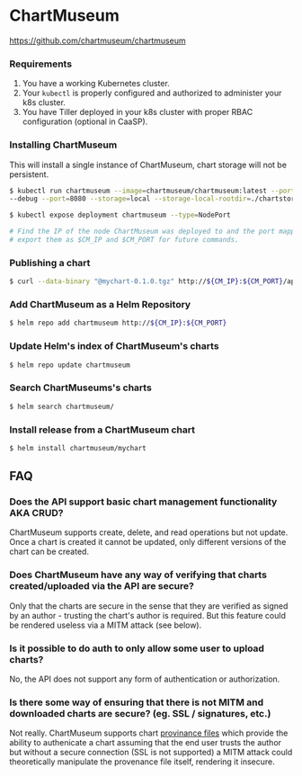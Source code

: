 # ChartMuseum

https://github.com/chartmuseum/chartmuseum

### Requirements

1. You have a working Kubernetes cluster.
2. Your `kubectl` is properly configured and authorized to administer your k8s cluster.
3. You have Tiller deployed in your k8s cluster with proper RBAC configuration (optional in CaaSP).

### Installing ChartMuseum

This will install a single instance of ChartMuseum, chart storage will not be persistent.

```bash
$ kubectl run chartmuseum --image=chartmuseum/chartmuseum:latest --port=8080 -- \
--debug --port=8080 --storage=local --storage-local-rootdir=./chartstorage\

$ kubectl expose deployment chartmuseum --type=NodePort

# Find the IP of the node ChartMuseum was deployed to and the port mapped to 8080, 
# export them as $CM_IP and $CM_PORT for future commands.
```

### Publishing a chart

```bash
$ curl --data-binary "@mychart-0.1.0.tgz" http://${CM_IP}:${CM_PORT}/api/charts
```

### Add ChartMuseum as a Helm Repository

```bash
$ helm repo add chartmuseum http://${CM_IP}:${CM_PORT}
```

### Update Helm's index of ChartMuseum's charts

```bash
$ helm repo update chartmuseum
```

### Search ChartMuseums's charts

```bash
$ helm search chartmuseum/
```

### Install release from a ChartMuseum chart

```bash
$ helm install chartmuseum/mychart
```
## FAQ

### Does the API support basic chart management functionality AKA CRUD?

ChartMuseum supports create, delete, and read operations but not update. Once a chart is created it cannot be updated, only different versions of the chart can be created.

### Does ChartMuseum have any way of verifying that charts created/uploaded via the API are secure?

Only that the charts are secure in the sense that they are verified as signed by an author - trusting the chart's author is required. But this feature could be rendered useless via a MITM attack (see below).

### Is it possible to do auth to only allow some user to upload charts?

No, the API does not support any form of authentication or authorization.

### Is there some way of ensuring that there is not MITM and downloaded charts are secure? (eg. SSL / signatures, etc.)

Not really. ChartMuseum supports chart [provinance files](https://github.com/kubernetes/helm/blob/master/docs/provenance.md) which provide the ability to authenicate a chart assuming that the end user trusts the author but without a secure connection (SSL is not supported) a MITM attack could theoretically manipulate the provenance file itself, rendering it insecure.

